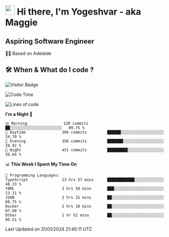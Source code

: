 <h1><img src="https://emojis.slackmojis.com/emojis/images/1531849430/4246/blob-sunglasses.gif?1531849430" width="30"/> Hi there, I'm Yogeshvar - aka Maggie</h1>

## Aspiring Software Engineer
🏂🏻  Based on Adelaide 

## 🛠 When & What do I code ?  

![Visitor Badge](https://visitor-badge.feriirawann.repl.co?username=yogeshvar&repo=yogeshvar&label=Visitors&style=plastic&color=%23457BFF&contentType=svg)

<!--START_SECTION:waka-->
![Code Time](http://img.shields.io/badge/Code%20Time-2%2C657%20hrs-blue)

![Lines of code](https://img.shields.io/badge/From%20Hello%20World%20I%27ve%20Written-4.1%20million%20lines%20of%20code-blue)

**I'm a Night 🦉** 

```text
🌞 Morning                120 commits         ██░░░░░░░░░░░░░░░░░░░░░░░   09.75 % 
🌆 Daytime                304 commits         ██████░░░░░░░░░░░░░░░░░░░   24.70 % 
🌃 Evening                356 commits         ███████░░░░░░░░░░░░░░░░░░   28.92 % 
🌙 Night                  451 commits         █████████░░░░░░░░░░░░░░░░   36.64 % 
```


📊 **This Week I Spent My Time On** 

```text
💬 Programming Languages: 
TypeScript               13 hrs 57 mins      ████████████░░░░░░░░░░░░░   48.33 % 
YAML                     3 hrs 50 mins       ███░░░░░░░░░░░░░░░░░░░░░░   13.31 % 
JSON                     2 hrs 31 mins       ██░░░░░░░░░░░░░░░░░░░░░░░   08.75 % 
Docker                   2 hrs 18 mins       ██░░░░░░░░░░░░░░░░░░░░░░░   07.98 % 
Other                    1 hr 52 mins        ██░░░░░░░░░░░░░░░░░░░░░░░   06.51 % 
```


 Last Updated on 31/01/2024 21:45:11 UTC
<!--END_SECTION:waka-->
